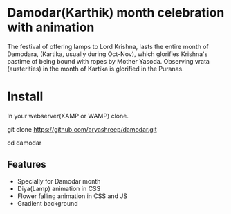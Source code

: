 # Damodar(Karthik) month celebration with animation

The festival of offering lamps to Lord Krishna, lasts the entire month of Damodara, (Kartika, usually during Oct-Nov), which glorifies Krishna's pastime of being bound with ropes by Mother Yasoda. Observing vrata (austerities) in the month of Kartika is glorified in the Puranas.



# Install

In your webserver(XAMP or WAMP) clone.

git clone https://github.com/aryashreep/damodar.git

cd damodar


## Features

- Specially for Damodar month
- Diya(Lamp) animation in CSS
- Flower falling animation in CSS and JS
- Gradient background
